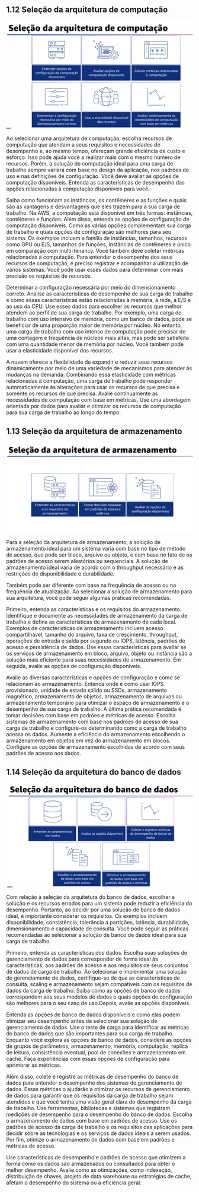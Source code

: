## 1.12 Seleção da arquitetura de computação

![alt text](image-5.png)

Ao selecionar uma arquitetura de computação, escolha recursos de computação que atendam a seus requisitos e necessidades de desempenho e, ao mesmo tempo, ofereçam grande eficiência de custo e esforço. Isso pode ajuda você a realizar mais com o mesmo número de recursos. Porém, a solução de computação ideal para uma carga de trabalho sempre variará com base no design da aplicação, nos padrões de uso e nas definições de configuração. Você deve avaliar as opções de computação disponíveis. Entenda as características de desempenho das opções relacionadas à computação disponíveis para você.

Saiba como funcionam as instâncias, os contêineres e as funções e quais são as vantagens e desvantagens que eles trazem para a sua carga de trabalho. Na AWS, a computação está disponível em três formas: instâncias, contêineres e funções. Além disso, entenda as opções de configuração de computação disponíveis. Como as várias opções complementam sua carga de trabalho e quais opções de configuração são melhores para seu sistema. Os exemplos incluem a família de instâncias, tamanhos, recursos como GPU ou E/S, tamanhos de funções, instâncias de contêineres e único em comparação com multi-tenancy. Você também deve coletar métricas relacionadas à computação. Para entender o desempenho dos seus recursos de computação, é preciso registrar e acompanhar a utilização de vários sistemas.
Você pode usar esses dados para determinar com mais precisão os requisitos de recursos.

Determinar a configuração necessária por meio do dimensionamento correto. Analise as características de desempenho de sua carga de trabalho e como essas características estão relacionadas à memória, à rede, à E/S e ao uso da CPU. Use esses dados para escolher os recursos que melhor atendem ao perfil de sua carga de trabalho. Por exemplo, uma carga de trabalho com uso intensivo de memória, como um banco de dados, pode se beneficiar de uma proporção maior de memória por núcleo. No entanto, uma carga de trabalho com uso intenso de computação pode precisar de uma contagem e frequência de núcleos mais altas, mas pode ser satisfeita com uma quantidade menor de memória por núcleo.
Você também pode usar a elasticidade disponível dos recursos.

A nuvem oferece a flexibilidade de expandir e reduzir seus recursos dinamicamente por meio de uma variedade de mecanismos para atender às mudanças na demanda.
Combinando essa elasticidade com métricas relacionadas à computação, uma carga de trabalho pode responder automaticamente às alterações para usar os recursos de que precisa e somente os recursos de que precisa.
Avalie continuamente as necessidades de computação com base em métricas. Use uma abordagem orientada por dados para avaliar e otimizar os recursos de computação para sua carga de trabalho ao longo do tempo.

## 1.13 Seleção da arquitetura de armazenamento

![alt text](image-6.png)

Para a seleção da arquitetura de armazenamento, a solução de armazenamento ideal para um sistema varia com base no tipo de método de acesso, que pode ser bloco, arquivo ou objeto, e com base no fato de os padrões de acesso serem aleatórios ou sequenciais. A solução de armazenamento ideal varia de acordo com o throughput necessário e as restrições de disponibilidade e durabilidade.

Também pode ser diferente com base na frequência de acesso ou na frequência de atualização. Ao selecionar a solução de armazenamento para sua arquitetura, você pode seguir algumas práticas recomendadas.

Primeiro, entenda as características e os requisitos do armazenamento. Identifique e documente as necessidades de armazenamento da carga de trabalho e defina as características de armazenamento de cada local. Exemplos de características de armazenamento incluem acesso compartilhável, tamanho do arquivo, taxa de crescimento, throughput, operações de entrada e saída por segundo ou IOPS, latência, padrões de acesso e persistência de dados. Use essas características para avaliar se os serviços de armazenamento em bloco, arquivo, objeto ou instância são a solução mais eficiente para suas necessidades de armazenamento. Em seguida, avalie as opções de configuração disponíveis.

Avalie as diversas características e opções de configuração e como se relacionam ao armazenamento. Entenda onde e como usar IOPS provisionado, unidade de estado sólido ou SSDs, armazenamento magnético, armazenamento de objetos, armazenamento de arquivos ou armazenamento temporário para otimizar o espaço de armazenamento e o desempenho de sua carga de trabalho.
A última prática recomendada é tomar decisões com base em padrões e métricas de acesso. Escolha sistemas de armazenamento com base nos padrões de acesso de sua carga de trabalho e configure-os determinando como a carga de trabalho acessa os dados. Aumente a eficiência do armazenamento escolhendo o armazenamento em objetos em vez do armazenamento em blocos. Configure as opções de armazenamento escolhidas de acordo com seus padrões de acesso aos dados.

## 1.14 Seleção da arquitetura do banco de dados

![alt text](image-7.png)

Com relação à seleção da arquitetura do banco de dados, escolher a solução e os recursos errados para um sistema pode reduzir a eficiência do desempenho.
Portanto, ao decidir por uma solução de banco de dados ideal, é importante considerar os requisitos. Os exemplos incluem disponibilidade, consistência, tolerância a partições, latência, durabilidade, dimensionamento e capacidade de consulta. Você pode seguir as práticas recomendadas ao selecionar a solução de banco de dados ideal para sua carga de trabalho.

Primeiro, entenda as características dos dados. Escolha suas soluções de gerenciamento de dados para corresponder de forma ideal às características, aos padrões de acesso e aos requisitos de seus conjuntos de dados de carga de trabalho. Ao selecionar e implementar uma solução de gerenciamento de dados, certifique-se de que as características de consulta, scaling e armazenamento sejam compatíveis com os requisitos de dados da carga de trabalho. Saiba como as opções de banco de dados correspondem aos seus modelos de dados e quais opções de configuração são melhores para o seu caso de uso.Depois, avalie as opções disponíveis.


Entenda as opções de banco de dados disponíveis e como elas podem otimizar seu desempenho antes de selecionar sua solução de gerenciamento de dados.
Use o teste de carga para identificar as métricas do banco de dados que são importantes para sua carga de trabalho. Enquanto você explora as opções de banco de dados, considere as opções de grupos de parâmetros, armazenamento, memória, computação, réplica de leitura, consistência eventual, pool de conexões e armazenamento em cache. Faça experiências com essas opções de configuração para aprimorar as métricas.

Além disso, colete e registre as métricas de desempenho do banco de dados para entender o desempenho dos sistemas de gerenciamento de dados. Essas métricas o ajudarão a otimizar os recursos de gerenciamento de dados para garantir que os requisitos da carga de trabalho sejam atendidos e que você tenha uma visão geral clara do desempenho da carga de trabalho.
Use ferramentas, bibliotecas e sistemas que registram medições de desempenho para o desempenho do banco de dados. Escolha o armazenamento de dados com base em padrões de acesso. Use os padrões de acesso da carga de trabalho e os requisitos das aplicações para decidir sobre as tecnologias e os serviços de dados ideais a serem usados. Por fim, otimize o armazenamento de dados com base em padrões e métricas de acesso.

Use características de desempenho e padrões de acesso que otimizem a forma como os dados são armazenados ou consultados para obter o melhor desempenho. Avalie como as otimizações, como indexação, distribuição de chaves, projeto de data warehouse ou estratégias de cache, afetam o desempenho do sistema ou a eficiência geral.

